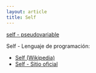 ```yaml
---
layout: article
title: Self
---
```


[self - pseudovariable](self---pseudovariable.html)

Self - Lenguaje de programación:

-   [Self (Wikipedia)](http://en.wikipedia.org/wiki/Self_(programming_language))
-   [Self - Sitio oficial](http://www.selflanguage.org/)

